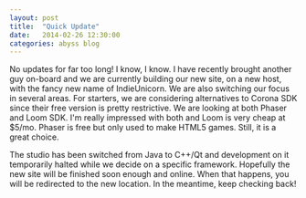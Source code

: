 ```yaml
---
layout: post
title:  "Quick Update"
date:   2014-02-26 12:30:00
categories: abyss blog
---
```


No updates for far too long! I know, I know. I have recently brought another guy on-board and
we are currently building our new site, on a new host, with the fancy new name of IndieUnicorn.
We are also switching our focus in several areas. For starters, we are considering alternatives
to Corona SDK since their free version is pretty restrictive. We are looking at both Phaser and
Loom SDK. I'm really impressed with both and Loom is very cheap at $5/mo. Phaser is free but only
used to make HTML5 games. Still, it is a great choice.

The studio has been switched from Java to C++/Qt and development on it temporarily halted while
we decide on a specific framework. Hopefully the new site will be finished soon enough and online.
When that happens, you will be redirected to the new location. In the meantime, keep checking back!
